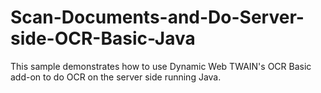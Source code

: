 # Scan-Documents-and-Do-Server-side-OCR-Basic-Java
This sample demonstrates how to use Dynamic Web TWAIN's OCR Basic add-on to do OCR on the server side running Java. 
